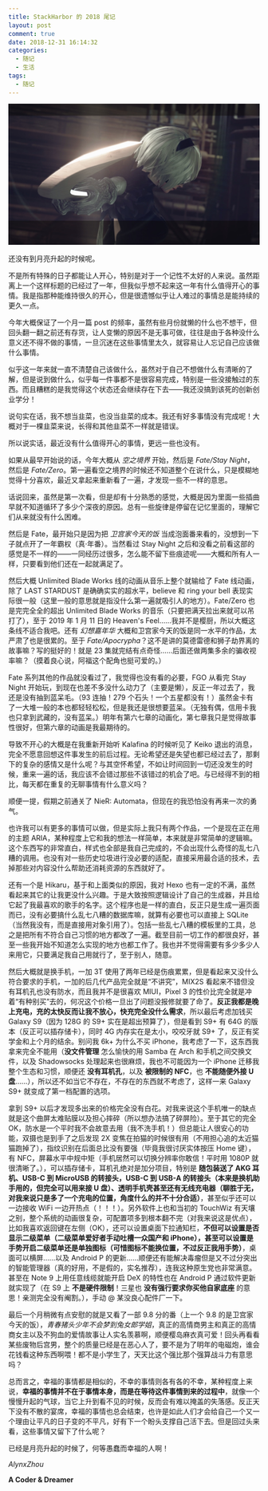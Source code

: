 ```yaml
---
title: StackHarbor 的 2018 尾记
layout: post
comment: true
date: 2018-12-31 16:14:32
categories:
  - 随记
  - 生活
tags:
  - 随记
---
```

![](2B.jpg)

还没有到月亮升起的时候呢。

<!--more-->

不是所有特殊的日子都能让人开心，特别是对于一个记性不太好的人来说。虽然距离上一个这样标题的已经过了一年，但我似乎想不起来这一年有什么值得开心的事情。我是指那种能维持很久的开心，但是很遗憾似乎让人难过的事情总是能持续的更久一点。

今年大概保证了一个月一篇 post 的频率，虽然有些月份就懒的什么也不想干，但回头翻一翻之前还有存货，让人变懒的原因不是无事可做，往往是由于各种没什么意义还不得不做的事情，一旦沉迷在这些事情里太久，就容易让人忘记自己应该做什么事情。

似乎这一年来就一直不清楚自己该做什么，虽然对于自己不想做什么有清晰的了解，但是说到做什么，似乎每一件事都不是很容易完成，特别是一些没接触过的东西。而且糟糕的是我觉得这个状态还会继续存在下去——我还没搞到该死的创新创业学分！

说句实在话，我不想当韭菜，也没当韭菜的成本。我还有好多事情没有完成呢！大概对于一棵韭菜来说，长得和其他韭菜不一样就是错误。

所以说实话，最近没有什么值得开心的事情，更远一些也没有。

如果从最早开始说的话，今年大概从 *空之境界* 开始，然后是 *Fate/Stay Night*，然后是 *Fate/Zero*。第一遍看空之境界的时候还不知道整个在说什么，只是模糊地觉得十分喜欢，最近又拿起来重新看了一遍，才发现一些不一样的意思。

话说回来，虽然是第一次看，但是却有十分熟悉的感觉，大概是因为里面一些插曲早就不知道循环了多少个深夜的原因。总有一些旋律是停留在记忆里面的，理解它们从来就没有什么困难。

然后是 Fate，最开始只是因为把 *卫宫家今天的饭* 当成泡面番来看的，没想到一下子就点开了一年霸权（真·年番）。当然看过 Stay Night 之后和没看之前看这部的感觉是不一样的——一同经历过很多，怎么能不留下些痕迹呢——大概和所有人一样，只要看到他们还在一起就满足了。

然后大概 Unlimited Blade Works 线的动画从音乐上整个就输给了 Fate 线动画，除了 LAST STARDUST 是确确实实的超水平，believe 和 ring your bell 表现实际很一般（这里一般的意思就是指没什么第一遍就吸引人的地方）。Fate/Zero 也是完完全全的超出 Unlimited Blade Works 的音乐（只要把满天拉出来就可以吊打了），至于 2019 年 1 月 11 日的 Heaven's Feel……我并不是樱厨，所以大概这条线不适合我吧。还有 *幻想嘉年华* 大概和卫宫家今天的饭是同一水平的作品，太严肃了也是很累的。至于 *Fate/Apocrypha*？这不是讲的莫德雷德和狮子劫界离的故事嘛？写的挺好的！就是 23 集就完结有点奇怪……后面还做两集多余的骗收视率嘛？（摸着良心说，阿福这个配角也挺可爱的。）

Fate 系列其他的作品就没看过了，我觉得也没有看的必要，FGO 从看完 Stay Night 开始玩，到现在也差不多没什么动力了（主要是懒），反正一年过去了，我还是没有抽到蓝呆毛。（93 连抽！279 个石头！一个五星都没有！）虽然金卡有了一大堆一般的本也都轻轻松松，但是我还是很想要蓝呆。（无独有偶，信用卡我也只拿到武藏的，没有蓝呆。）明年有第六七章的动画化，第七章我只是觉得故事性很好，但第六章的动画是我最期待的。

导致不开心的大概是在我重新开始听 Kalafina 的时候听见了 Keiko 退出的消息，完全不愿意回想这件事发生的前后过程。无论希望还是失望也都已经过去了，那剩下的复杂的感情又是什么呢？与其空怀希望，不如让时间回到一切还没发生的时候，重来一遍的话，我应该不会错过那些不该错过的机会了吧。与已经得不到的相比，每天都在重复的无聊事情有什么意义吗？

顺便一提，假期之前通关了 NieR: Automata，但现在的我恐怕没有再来一次的勇气。

也许我可以有更多的事情可以做，但是实际上我只有两个作品，一个是现在正在用的主题 ARIA，某种程度上它和我的想法一样简单，本来就是非常简单的逻辑嘛。这个东西写的非常直白，样式也全部是我自己完成的，不会出现什么奇怪的乱七八糟的调用。也没有对一些历史垃圾进行没必要的适配，直接采用最合适的技术，去掉那些对内容没什么帮助还消耗资源的东西就好了。

还有一个是 Hikaru，基于和上面类似的原因，我对 Hexo 也有一定的不满，虽然看起来其它的让我更没什么兴趣。于是大致按照逻辑设计了自己的生成器，并且给它起了我最喜欢的歌手的名字。这个程序也是一样的直白，反正只是生成一遍页面而已，没有必要搞什么乱七八糟的数据库嘛，就算有必要也可以直接上 SQLite（当然我没有，而是直接用对象引用了）。包括一些乱七八糟的模板里的工具，总之是把所有不符合自己习惯的地方都改了一遍。截至目前一切工作的都很良好，甚至一些我开始不知道怎么实现的地方也都工作了。我也并不觉得需要有多少多少人来用它，只要满足我自己用就行了，至于别人，随意。

然后大概就是换手机，一加 3T 使用了两年已经是伤痕累累，但是看起来又没什么符合要求的手机，一加的后几代产品完全就是“不讲究”，MIX2S 看起来不错但没有耳机孔也没有防水，而且我并不是很喜欢 MIUI，Pixel 3 的性价比完全就是冲着“有种别买”去的，何况这个价格一旦出了问题没报修就要了命了。**反正我都是晚上充电，充的太快反而让我不放心，快充完全没什么需求**，所以最后考虑加钱买 Galaxy S9（因为 128G 的 S9+ 实在是超出预算了），但是看到 S9+ 有 64G 的版本（反正可以插存储卡），同时 4G 内存实在是太小，咬咬牙就 S9+ 了，反正有奖学金和上个月的结余。别问我 6k+ 为什么不买 iPhone，我考虑了一下，这东西我拿来完全不能用（**没文件管理** 怎么愉快的用 Samba 在 Arch 和手机之间交换文件，以及 Shadowsocks 处理起来也很麻烦，我也不可能因为一个 iPhone 迁移我整个生态和习惯，顺便还 **没有耳机孔**，以及 **被限制的 NFC**，也 **不能随便外接 U 盘**……），所以还不如当它不存在，不存在的东西就不考虑了，这样一来 Galaxy S9+ 就变成了第一档配置的选项。

拿到 S9+ 以后才发现多出来的价格完全没有白花。对我来说这个手机唯一的缺点就是这个曲屏太难贴膜以及担心摔碎（所以想办法搞了碎屏险）。至于其它的完全 OK，防水是一个平时我不会故意去用（我不洗手机！）但总能让人很安心的功能，双摄也是到手了之后发现 2X 变焦在拍猫的时候很有用（不用担心追的太近猫猫跑掉了），指纹识别在后面总比没有要强（毕竟我很讨厌实体按压 Home 键），有 NFC，屏幕水平中规中矩（手机居然可以切换分辨率你敢信！平时用 1080P 就很清晰了。），可以插存储卡，耳机孔绝对是加分项目，特别是 **随包装送了 AKG 耳机、USB-C 到 MicroUSB 的转接头，USB-C 到 USB-A 的转接头（本来是换机助手用的，但完全可以用来接 U 盘）、透明手机壳甚至还有无线充电器（聊胜于无，对我来说只是多了一个充电的位置，角度什么的并不十分合适）**，甚至似乎还可以一边接收 WiFi 一边开热点（！！！）。另外软件上也和当初的 TouchWiz 有天壤之别，整个系统的动画很复杂，可配置项多到根本翻不完（对我来说这是优点），比如我喜欢返回键在左侧（OK），还可以设置桌面下拉通知栏，**不但可以设置是否显示二级菜单（二级菜单爱好者手动吐槽一众国产和 iPhone），甚至可以设置是手势开启二级菜单还是单独图标（可惜图标不能换位置，不过反正我用手势）**，桌面可以横屏……以及 Android P 的更新……顺便还有能解决毒瘤但是又不过分突出的智能管理器（真的好用，不是假的，实名推荐），连我这种原生党也非常满意。甚至在 Note 9 上用任意线缆就能开启 DeX 的特性也在 Android P 通过软件更新就实现了（在 S9 上 **不是硬件限制**！三星也 **没有强行要求你买他自家底座** 的意思！亲测完全没有阉割。），手动 @ 某没良心配件厂一下。

最后一个月稍微有点安慰的就是又看了一部 9.8 分的番（上一个 9.8 的是卫宫家今天的饭），*青春猪头少年不会梦到兔女郎学姐*，真正的高情商男主和真正的高情商女主以及不狗血的爱情故事让人实名羡慕啊，顺便樱岛麻衣真可爱！回头再看看某些废物后宫男，整个的质量已经是在恶心人了，要不是为了明年的电磁炮，谁会花钱看这种东西啊喂！都不是小学生了，天天比这个强比那个强算战斗力有意思吗？

总而言之，幸福的事情都是相似的，不幸的事情则各有各的不幸，某种程度上来说，**幸福的事情并不在于事情本身，而是在等待这件事情到来的过程中**，就像一个慢慢升起的气球，当它上升到看不见的时候，反而会有难以掩盖的失落感。反正天下没有不散的宴席，幸福的事情也总会结束，也许是如此人们才会给自己一个又一个理由让平凡的日子变的不平凡，好有下一个盼头支撑自己活下去。但是回过头来看，这些事情又留下了什么呢？

已经是月亮升起的时候了，何等愚蠢而幸福的人啊！

*AlynxZhou*

**A Coder & Dreamer**
